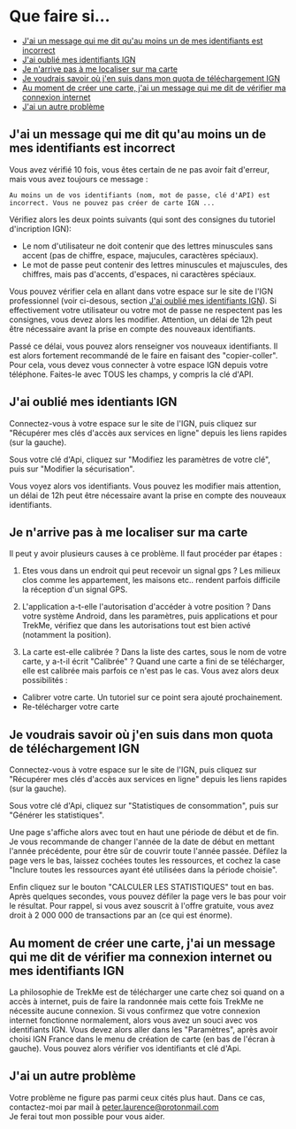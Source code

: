 # Que faire si...

* [J'ai un message qui me dit qu'au moins un de mes identifiants est incorrect](#TOC-ign-incorrect)
* [J'ai oublié mes identifiants IGN](#TOC-id-ign)
* [Je n'arrive pas à me localiser sur ma carte](#TOC-loc)
* [Je voudrais savoir où j'en suis dans mon quota de téléchargement IGN](#TOC-quota-IGN)
* [Au moment de créer une carte, j'ai un message qui me dit de vérifier ma connexion internet](#TOC-no-internet)
* [J'ai un autre problème](#TOC-other)

## <a name="TOC-ign-incorrect"></a> J'ai un message qui me dit qu'au moins un de mes identifiants est incorrect

Vous avez vérifié 10 fois, vous êtes certain de ne pas avoir fait d'erreur, mais vous avez toujours ce message :
```
Au moins un de vos identifiants (nom, mot de passe, clé d'API) est incorrect. Vous ne pouvez pas créer de carte IGN ...
```
Vérifiez alors les deux points suivants (qui sont des consignes du tutoriel d'incription IGN):
* Le nom d'utilisateur ne doit contenir que des lettres minuscules sans accent (pas de chiffre, espace, majucules, caractères spéciaux).
* Le mot de passe peut contenir des lettres minuscules et majuscules, des chiffres, mais pas d'accents, d'espaces, ni caractères spéciaux.

Vous pouvez vérifier cela en allant dans votre espace sur le site de l'IGN professionnel (voir ci-desous, section [J'ai oublié mes identifiants IGN](#TOC-id-ign)).
Si effectivement votre utilisateur ou votre mot de passe ne respectent pas les consignes, vous devez alors les modifier. Attention, un délai de 12h peut être nécessaire avant la prise en compte des nouveaux identifiants.

Passé ce délai, vous pouvez alors renseigner vos nouveaux identifiants. Il est alors fortement recommandé de le faire en faisant des "copier-coller". Pour cela, vous devez vous connecter à votre espace IGN depuis votre téléphone. Faites-le avec TOUS les champs, y compris la clé d'API.

## <a name="TOC-id-ign"></a> J'ai oublié mes identiants IGN

Connectez-vous à votre espace sur le site de l'IGN, puis cliquez sur "Récupérer mes clés d'accès aux services en ligne" depuis les liens rapides (sur la gauche).

Sous votre clé d'Api, cliquez sur "Modifiez les paramètres de votre clé", puis sur "Modifier la sécurisation".

Vous voyez alors vos identifiants. Vous pouvez les modifier mais attention, un délai de 12h peut être nécessaire avant la prise en compte des nouveaux identifiants.

## <a name="TOC-loc"></a>Je n'arrive pas à me localiser sur ma carte

Il peut y avoir plusieurs causes à ce problème. Il faut procéder par étapes :

1. Etes vous dans un endroit qui peut recevoir un signal gps ? 
  Les milieux clos comme les appartement, les maisons etc.. rendent parfois difficile la réception d'un signal GPS.

2. L'application a-t-elle l'autorisation d'accéder à votre position ? 
  Dans votre système Android, dans les paramètres, puis applications et pour TrekMe, vérifiez que dans les autorisations tout est bien activé (notamment la position).

3. La carte est-elle calibrée ?
  Dans la liste des cartes, sous le nom de votre carte, y a-t-il écrit "Calibrée" ? 
  Quand une carte a fini de se télécharger, elle est calibrée mais parfois ce n'est pas le cas. Vous avez alors deux possibilités :
  * Calibrer votre carte. Un tutoriel sur ce point sera ajouté prochainement.
  * Re-télécharger votre carte

## <a name="TOC-quota-IGN"></a> Je voudrais savoir où j'en suis dans mon quota de téléchargement IGN

Connectez-vous à votre espace sur le site de l'IGN, puis cliquez sur "Récupérer mes clés d'accès aux services en ligne" depuis les liens rapides (sur la gauche).

Sous votre clé d'Api, cliquez sur "Statistiques de consommation", puis sur "Générer les statistiques".

Une page s'affiche alors avec tout en haut une période de début et de fin. Je vous recommande de changer l'année de la date de début en mettant l'année précédente, pour être sûr de couvrir toute l'année passée. 
Défilez la page vers le bas, laissez cochées toutes les ressources, et cochez la case "Inclure toutes les ressources ayant été utilisées dans la période choisie".

Enfin cliquez sur le bouton "CALCULER LES STATISTIQUES" tout en bas. Après quelques secondes, vous pouvez défiler la page vers le bas pour voir le résultat. Pour rappel, si vous avez souscrit à l'offre gratuite, vous avez droit à 2 000 000 de transactions par an (ce qui est énorme).

## <a name="TOC-no-internet"></a> Au moment de créer une carte, j'ai un message qui me dit de vérifier ma connexion internet ou mes identifiants IGN

La philosophie de TrekMe est de télécharger une carte chez soi quand on a accès à internet, puis de faire la randonnée mais cette fois TrekMe ne nécessite aucune connexion.
Si vous confirmez que votre connexion internet fonctionne normalement, alors vous avez un souci avec vos identifiants IGN. 
Vous devez alors aller dans les "Paramètres", après avoir choisi IGN France dans le menu de création de carte (en bas de l'écran à gauche). Vous pouvez alors vérifier vos identifiants et clé d'Api.

## <a name="TOC-other"></a> J'ai un autre problème

Votre problème ne figure pas parmi ceux cités plus haut. Dans ce cas, contactez-moi par mail à peter.laurence@protonmail.com <br>
Je ferai tout mon possible pour vous aider.



